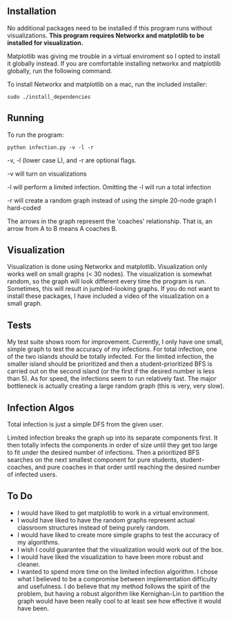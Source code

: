 Installation
-----------
No additional packages need to be installed if this program runs without visualizations. 
**This program requires Networkx and matplotlib to be installed for visualization.**

Matplotlib was giving me trouble in a virtual enviroment so I opted to install it
globally instead. If you are comfortable installing networkx and matplotlib globally,
run the following command. 

To install Networkx and matplotlib on a mac, run the included installer:

    sudo ./install_dependencies

Running
-------
To run the program:

    python infection.py -v -l -r

-v, -l (lower case L), and -r are optional flags. 

-v will turn on visualizations

-l will perform a limited infection. Omitting the -l will run a total infection

-r will create a random graph instead of using the simple 20-node graph I hard-coded

The arrows in the graph represent the 'coaches' relationship. That is, an arrow from A to B means A coaches B. 

Visualization
-------------
Visualization is done using Networkx and matplotlib. 
Visualization only works well on small graphs (< 30 nodes).
The visualization is somewhat random, so the graph will look different every time the program is run.
Sometimes, this will result in jumbled-looking graphs. 
If you do not want to install these packages, I have included a video of the visualization
on a small graph.

Tests
-----
My test suite shows room for improvement. Currently, I only have one small,
simple graph to test the accuracy of my infections. For total infection, one of
the two islands should be totally infected. For the limited infection, the smaller
island should be prioritized and then a student-prioritized BFS is carried out on the 
second island (or the first if the desired number is less than 5). As for speed,
the infections seem to run relatively fast. The major bottleneck is actually creating 
a large random graph (this is very, very slow).

Infection Algos
---------
Total infection is just a simple DFS from the given user.

Limited infection breaks the graph up into its separate components first.
It then totally infects the components in order of size until they get too
large to fit under the desired number of infections. Then a prioritized BFS searches on 
the next smallest component for pure students, student-coaches, and pure coaches in 
that order until reaching the desired number of infected users. 

To Do
-------
* I would have liked to get matplotlib to work in a virtual environment.
* I would have liked to have the random graphs represent actual classroom structures instead of being purely random. 
* I would have liked to create more simple graphs to test the accuracy of my algorithms. 
* I wish I could guarantee that the visualization would work out of the box. 
* I would have liked the visualization to have been more robust and cleaner.
* I wanted to spend more time on the limited infection algorithm. I chose what I believed to be a compromise between implementation difficulty and usefulness. I do believe that my method follows the spirit of the problem, but having a robust algorithm like Kernighan-Lin to partition the graph would have been really cool to at least see how effective it would have been.

